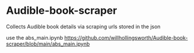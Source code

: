 # Audible-book-scraper
Collects Audible book details via scraping urls stored in the json

use the abs_main.ipynb
https://github.com/willhollingsworth/Audible-book-scraper/blob/main/abs_main.ipynb
